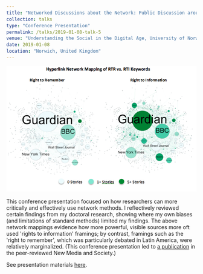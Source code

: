 ```yaml
---
title: "Networked Discussions about the Network: Public Discussion around the Right to be Forgotten"
collection: talks
type: "Conference Presentation"
permalink: /talks/2019-01-08-talk-5
venue: "Understanding the Social in the Digital Age, University of Norwich"
date: 2019-01-08
location: "Norwich, United Kingdom"
---
```


<img src='/images/rti-rtr-maps.png'>


This conference presentation focused on how researchers can more critically and effectively use network methods. I reflectively reviewed certain findings from my doctoral research, showing where my own biases (and limitations of standard methods) limited my findings. The above network mappings evidence how more powerful, visible sources more oft used 'rights to information' framings; by contrast, framings such as the 'right to remember', which was particularly debated in Latin America, were relatively marginalized. (This conference presentation led to [a publication]('/publication/2020-07-22-paper-mapping') in the peer-reviewed New Media and Society.) 

See presentation materials [here](https://prezi.com/6123ln2-58cd/?token=62d04cfb47bddff6f704981f45e12f59009b70cca8cd2e899a0fa9210c4b0970&utm_campaign=share&utm_medium=copy).